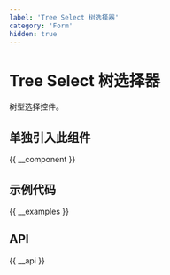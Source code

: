 ```yaml
---
label: 'Tree Select 树选择器'
category: 'Form'
hidden: true
---
```


# Tree Select 树选择器

树型选择控件。

## 单独引入此组件

{{ __component }}

## 示例代码

{{ __examples }}

## API

{{ __api }}
